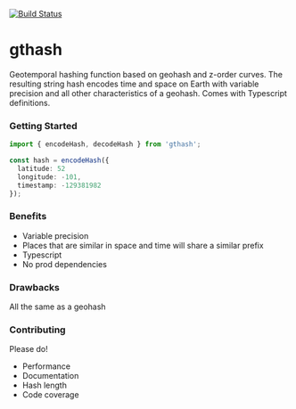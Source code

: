 [![Build Status](https://travis-ci.com/ChrisChares/gthash.svg?branch=master)](https://travis-ci.com/ChrisChares/gthash)

# gthash
Geotemporal hashing function based on geohash and z-order curves.  The resulting string hash encodes time and space on Earth with variable precision and all other characteristics of a geohash.  Comes with Typescript definitions.

### Getting Started

```typescript
import { encodeHash, decodeHash } from 'gthash';

const hash = encodeHash({
  latitude: 52
  longitude: -101,
  timestamp: -129381982
});

```

### Benefits

+ Variable precision
+ Places that are similar in space and time will share a similar prefix
+ Typescript
+ No prod dependencies

### Drawbacks

All the same as a geohash

### Contributing

Please do!  

+ Performance
+ Documentation
+ Hash length
+ Code coverage

